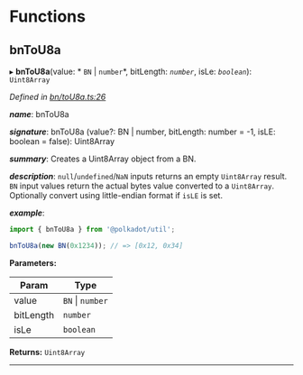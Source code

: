

# Functions

<a id="bntou8a"></a>

##  bnToU8a

▸ **bnToU8a**(value: * `BN` &#124; `number`*, bitLength: *`number`*, isLe: *`boolean`*): `Uint8Array`

*Defined in [bn/toU8a.ts:26](https://github.com/polkadot-js/common/blob/dc07e26/packages/util/src/bn/toU8a.ts#L26)*

*__name__*: bnToU8a

*__signature__*: bnToU8a (value?: BN | number, bitLength: number = -1, isLE: boolean = false): Uint8Array

*__summary__*: Creates a Uint8Array object from a BN.

*__description__*: `null`/`undefined`/`NaN` inputs returns an empty `Uint8Array` result. `BN` input values return the actual bytes value converted to a `Uint8Array`. Optionally convert using little-endian format if `isLE` is set.

*__example__*:   

```javascript
import { bnToU8a } from '@polkadot/util';

bnToU8a(new BN(0x1234)); // => [0x12, 0x34]
```

**Parameters:**

| Param | Type |
| ------ | ------ |
| value |  `BN` &#124; `number`|
| bitLength | `number` |
| isLe | `boolean` |

**Returns:** `Uint8Array`

___

